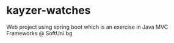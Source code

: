 # kayzer-watches
Web project using spring boot which is an exercise in Java MVC Frameworks @ SoftUni.bg
